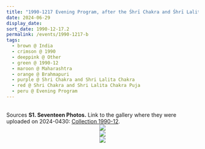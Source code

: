 ```yaml
---
title: "1990-1217 Evening Program, after the Śhrī Chakra and Śhrī Lalitā Chakra Pūjā, Brahmapuri (near Sātārā), Maharashtra, India"
date: 2024-06-29
display_date: 
sort_date: 1990-12-17.2
permalink: /events/1990-1217-b
tags:
  - brown @ India
  - crimson @ 1990
  - deeppink @ Other
  - green @ 1990-12
  - maroon @ Maharashtra
  - orange @ Brahmapuri
  - purple @ Shri Chakra and Shri Lalita Chakra
  - red @ Shri Chakra and Shri Lalita Chakra Puja
  - peru @ Evening Program
---
```


<br>

<wave-list>
  <list-title color="DarkSeaGreen" width="40">Sources</list-title>
  <list-item color="BlanchedAlmond"  width="280"><b>S1. Seventeen Photos.</b> Link to the gallery where they were uploaded on 2024-0430: <a href="https://eternalmoments.smugmug.com/Collections/Yogi-Mahajan-Collection/1990-12/">Collection 1990-12</a>.</list-item>
</wave-list>

<div style="text-align: center"><img src="https://pub-bcc3cbe9b1e94ba1ac28915f7a3900fa.r2.dev/1990-1217-c_Evening_Program_after_the_Shri_Chakra_and_Shri_Lalita_Chakra_Puja_Brahmapuri_(near_Satara)_Maharashtra_India_02_(from_tif)_(Yogi_Mahajan_Collection).jpg" /></div>

<div style="text-align: center"><img src="https://pub-bcc3cbe9b1e94ba1ac28915f7a3900fa.r2.dev/1990-1217-c_Evening_Program_after_the_Shri_Chakra_and_Shri_Lalita_Chakra_Puja_Brahmapuri_(near_Satara)_Maharashtra_India_07_(from_tif)_(Yogi_Mahajan_Collection).jpg" /></div>

<div style="text-align: center"><img src="https://pub-bcc3cbe9b1e94ba1ac28915f7a3900fa.r2.dev/1990-1217-c_Evening_Program_after_the_Shri_Chakra_and_Shri_Lalita_Chakra_Puja_Brahmapuri_(near_Satara)_Maharashtra_India_09_(from_tif)_(Yogi_Mahajan_Collection).jpg" /></div>